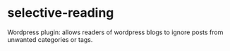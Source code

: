 selective-reading
=================

Wordpress plugin: allows readers of wordpress blogs to ignore posts from unwanted categories or tags.